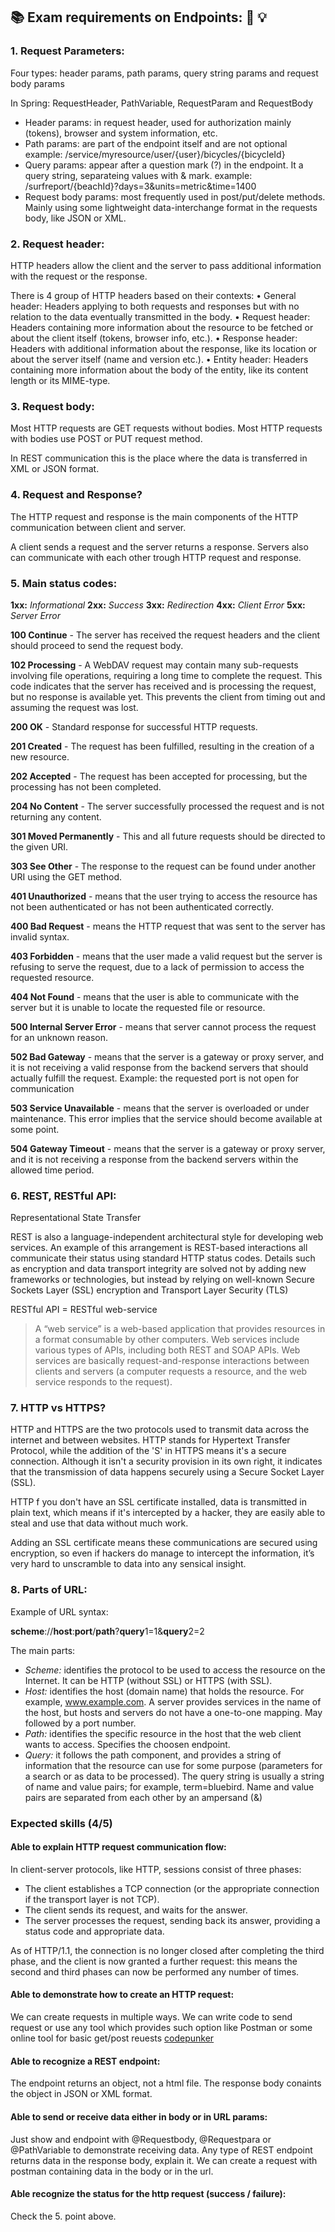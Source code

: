 ## :books: Exam requirements on Endpoints: :tada: :bulb:

### 1. Request Parameters:

Four types: header params, path params, query string params and request body params

In Spring: RequestHeader, PathVariable, RequestParam and RequestBody

- Header params: in request header, used for authorization mainly (tokens), browser and system information, etc.
- Path params: are part of the endpoint itself and are not optional
	example: /service/myresource/user/{user}/bicycles/{bicycleId}
- Query params: appear after a question mark (?) in the endpoint. It a query string, separateing values with & mark.
	example: /surfreport/{beachId}?days=3&units=metric&time=1400
- Request body params: most frequently used in post/put/delete methods. Mainly using some lightweight data-interchange format in the requests body, like JSON or XML.

### 2. Request header:

HTTP headers allow the client and the server to pass additional information with the request or the response.

There is 4 group of HTTP headers based on their contexts:
    • General header: Headers applying to both requests and responses but with no relation to the data eventually transmitted in the body.
    • Request header: Headers containing more information about the resource to be fetched or about the client itself  (tokens, browser info, etc.).
    • Response header: Headers with additional information about the response, like its location or about the server itself (name and version etc.).
    • Entity header: Headers containing more information about the body of the entity, like its content length or its MIME-type.

### 3. Request body:

Most HTTP requests are GET requests without bodies. Most HTTP requests with bodies use POST or PUT request method.

In REST communication this is the place where the data is transferred in XML or JSON format.

### 4. Request and Response?

The HTTP request and response is the main components of the HTTP communication between client and server.

A client sends a request and the server returns a response. Servers also can communicate with each other trough HTTP request and response.

### 5. Main status codes:

**1xx:** _Informational_
**2xx:** _Success_
**3xx:** _Redirection_
**4xx:** _Client Error_
**5xx:** _Server Error_

**100 Continue** - The server has received the request headers and the client should proceed to send the request body.

**102 Processing** - A WebDAV request may contain many sub-requests involving file operations, requiring a long time to complete the request. This code indicates that the server has received and is processing the request, but no response is available yet. This prevents the client from timing out and assuming the request was lost.

**200 OK** - Standard response for successful HTTP requests.

**201 Created** - The request has been fulfilled, resulting in the creation of a new resource.

**202 Accepted** - The request has been accepted for processing, but the processing has not been completed.

**204 No Content** - The server successfully processed the request and is not returning any content.

**301 Moved Permanently** - This and all future requests should be directed to the given URI.

**303 See Other** - The response to the request can be found under another URI using the GET method.

**401 Unauthorized** - means that the user trying to access the resource has not been authenticated or has not been authenticated correctly.

**400 Bad Request** - means the HTTP request that was sent to the server has invalid syntax.

**403 Forbidden** - means that the user made a valid request but the server is refusing to serve the request, due to a lack of permission to access the requested resource.

**404 Not Found** - means that the user is able to communicate with the server but it is unable to locate the requested file or resource.

**500 Internal Server Error** - means that server cannot process the request for an unknown reason.

**502 Bad Gateway** - means that the server is a gateway or proxy server, and it is not receiving a valid response from the backend servers that should actually fulfill the request.
Example: the requested port is not open for communication

**503 Service Unavailable** - means that the server is overloaded or under maintenance. This error implies that the service should become available at some point.

**504 Gateway Timeout** - means that the server is a gateway or proxy server, and it is not receiving a response from the backend servers within the allowed time period.

### 6. REST, RESTful API:

Representational State Transfer

REST is also a language-independent architectural style for developing web services. An example of this arrangement is REST-based interactions all communicate their status using standard HTTP status codes. Details such as encryption and data transport integrity are solved not by adding new frameworks or technologies, but instead by relying on well-known Secure Sockets Layer (SSL) encryption and Transport Layer Security (TLS)

RESTful API = RESTful web-service

> A “web service” is a web-based application that provides resources in a format consumable by other computers. Web services include various types of APIs, including both REST and SOAP APIs. Web services are basically request-and-response interactions between clients and servers (a computer requests a resource, and the web service responds to the request).

### 7. HTTP vs HTTPS?

HTTP and HTTPS are the two protocols used to transmit data across the internet and between websites. HTTP stands for Hypertext Transfer Protocol, while the addition of the 'S' in HTTPS means it's a secure connection. Although it isn't a security provision in its own right, it indicates that the transmission of data happens securely using a Secure Socket Layer (SSL).

HTTP f you don't have an SSL certificate installed, data is transmitted in plain text, which means if it's intercepted by a hacker, they are easily able to steal and use that data without much work.

Adding an SSL certificate means these communications are secured using encryption, so even if hackers do manage to intercept the information, it’s very hard to unscramble to data into any sensical insight.

### 8. Parts of URL:

Example of URL syntax:

**scheme**://**host**:**port**/**path**?**query**1=1&**query**2=2

The main parts:

- _Scheme:_ identifies the protocol to be used to access the resource on the Internet. It can be HTTP (without SSL) or HTTPS (with SSL).
- _Host:_ identifies the host (domain name) that holds the resource. For example, www.example.com. A server provides services in the name of the host, but hosts and servers do not have a one-to-one mapping. May followed by a port number.
- _Path:_ identifies the specific resource in the host that the web client wants to access. Specifies the choosen endpoint.
- _Query:_ it follows the path component, and provides a string of information that the resource can use for some purpose (parameters for a search or as data to be processed). The query string is usually a string of name and value pairs; for example, term=bluebird. Name and value pairs are separated from each other by an ampersand (&)

### Expected skills (4/5)

#### Able to explain HTTP request communication flow:

In client-server protocols, like HTTP, sessions consist of three phases:
- The client establishes a TCP connection (or the appropriate connection if the transport layer is not TCP).
- The client sends its request, and waits for the answer.
- The server processes the request, sending back its answer, providing a status code and appropriate data.

As of HTTP/1.1, the connection is no longer closed after completing the third phase, and the client is now granted a further request: this means the second and third phases can now be performed any number of times.

#### Able to demonstrate how to create an HTTP request:

We can create requests in multiple ways. We can write code to send request or use any tool which provides such option like Postman or some online tool for basic get/post reuests [codepunker](https://www.codepunker.com/tools/http-requests)

#### Able to recognize a REST endpoint:

The endpoint returns an object, not a html file. The response body conaints the object in JSON or XML format.

#### Able to send or receive data either in body or in URL params:

Just show and endpoint with @Requestbody, @Requestpara or @PathVariable to demonstrate receiving data.
Any type of REST endpoint returns data in the response body, explain it. We can create a request with postman containing data in the body or in the url.

#### Able recognize the status for the http request (success / failure):

Check the 5. point above.
